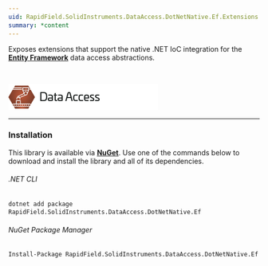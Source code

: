 ```yaml
---
uid: RapidField.SolidInstruments.DataAccess.DotNetNative.Ef.Extensions
summary: *content
---
```


<!--
Copyright (c) RapidField LLC. Licensed under the MIT License. See LICENSE.txt in the project root for license information.
-->

Exposes extensions that support the native .NET IoC integration for the [**Entity Framework**](https://docs.microsoft.com/en-us/dotnet/framework/data/adonet/ef/overview) data access abstractions.

<br />

![Data Access label](../images/Label.DataAccess.300w.png)
- - -

### Installation

This library is available via [**NuGet**](https://docs.microsoft.com/en-us/nuget/quickstart/install-and-use-a-package-in-visual-studio). Use one of the commands below to download and install the library and all of its dependencies.

###### .NET CLI

```shell
dotnet add package RapidField.SolidInstruments.DataAccess.DotNetNative.Ef
```

###### NuGet Package Manager

```shell
Install-Package RapidField.SolidInstruments.DataAccess.DotNetNative.Ef
```